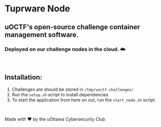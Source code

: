 # Tuprware Node

## uOCTF's open-source challenge container management software. 

### Deployed on our challenge nodes in the cloud. ☁️

<br>

## Installation:
1. Challenges are should be stored in `/tmp/uoctf-challenges/`
2. Run the `setup.sh` script to install dependencies
3. To start the application from here on out, run the `start_node.sh` script. 

<br>

Made with ❤️ by the uOttawa Cybersecurity Club